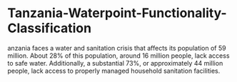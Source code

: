 # Tanzania-Waterpoint-Functionality-Classification
anzania faces a water and sanitation crisis that affects its population of 59 million. About 28% of this population, around 16 million people, lack access to safe water. Additionally, a substantial 73%, or approximately 44 million people, lack access to properly managed household sanitation facilities.
